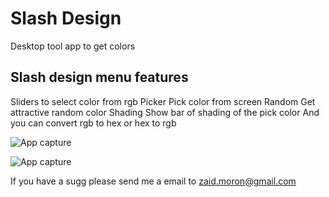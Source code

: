 # Slash Design
Desktop tool app to get colors

## Slash design menu features
Sliders to select color from rgb
Picker Pick color from screen
Random Get attractive random color
Shading Show bar of shading of the pick color
And you can convert rgb to hex or hex to rgb

![App capture](https://lh3.googleusercontent.com/kKPxpoWtLrj-ZWCAQgfAvC6bjqwOq2pWw2cGujRjlrxWbaj1Na2O1C4TIZhG3ydwMLQEHopM7N8)

![App capture](https://lh3.googleusercontent.com/P79Tr7xtzEs51S-r5968ajBk_BMqs2ZRifZPWO7AUvEohfUewT7gXW2raGVz0Jui7MFy--Gw6Mg)

If you have a sugg please send me a email to zaid.moron@gmail.com

